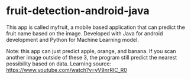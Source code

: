 # fruit-detection-android-java
This app is called myfruit, a mobile based application that can predict the fruit name based on the image. Developed with Java for android development and Python for Machine Learning model.

Note: this app can just predict apple, orange, and banana. If you scan another image outside of these 3, the program still predict the nearest possibility based on data. Learning source: https://www.youtube.com/watch?v=yV9nrRIC_R0

